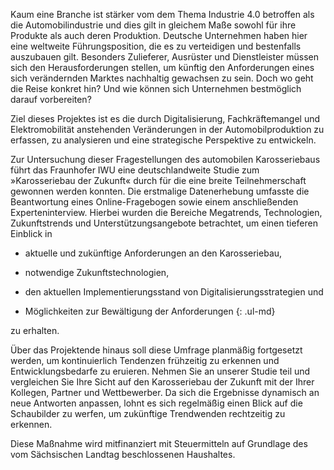 Kaum eine Branche ist stärker vom dem Thema Industrie 4.0 betroffen als die Automobilindustrie und dies gilt in gleichem Maße sowohl für ihre Produkte als auch deren Produktion. Deutsche Unternehmen haben hier eine weltweite Führungsposition, die es zu verteidigen und bestenfalls auszubauen gilt. Besonders Zulieferer, Ausrüster und Dienstleister müssen sich den Herausforderungen stellen, um künftig den Anforderungen eines sich verändernden Marktes nachhaltig gewachsen zu sein. Doch wo geht die Reise konkret hin? Und wie können sich Unternehmen bestmöglich darauf vorbereiten?

Ziel dieses Projektes ist es die durch Digitalisierung, Fachkräftemangel und Elektromobilität anstehenden Veränderungen in der Automobilproduktion zu erfassen, zu analysieren und eine strategische Perspektive zu entwickeln.

Zur Untersuchung dieser Fragestellungen des automobilen Karosseriebaus führt das Fraunhofer IWU eine deutschlandweite Studie zum »Karosseriebau der Zukunft« durch für die eine breite Teilnehmerschaft gewonnen werden konnten.
Die erstmalige Datenerhebung umfasste die Beantwortung eines Online-Fragebogen sowie einem anschließenden Experteninterview. Hierbei wurden die Bereiche Megatrends, Technologien, Zukunftstrends und Unterstützungsangebote betrachtet, um einen tieferen Einblick in

- aktuelle und zukünftige Anforderungen an den Karosseriebau,

- notwendige Zukunftstechnologien, 

- den aktuellen Implementierungsstand von Digitalisierungsstrategien und 

- Möglichkeiten zur Bewältigung der Anforderungen
{: .ul-md}

zu erhalten.

Über das Projektende hinaus soll diese Umfrage planmäßig fortgesetzt werden, um kontinuierlich Tendenzen frühzeitig zu erkennen und Entwicklungsbedarfe zu eruieren. Nehmen Sie an unserer Studie teil und vergleichen Sie Ihre Sicht auf den Karosseriebau der Zukunft mit der Ihrer Kollegen, Partner und Wettbewerber. Da sich die Ergebnisse dynamisch an neue Antworten anpassen, lohnt es sich regelmäßig einen Blick auf die Schaubilder zu werfen, um zukünftige Trendwenden rechtzeitig zu erkennen.

Diese Maßnahme wird mitfinanziert mit Steuermitteln auf Grundlage des vom Sächsischen Landtag beschlossenen Haushaltes.
